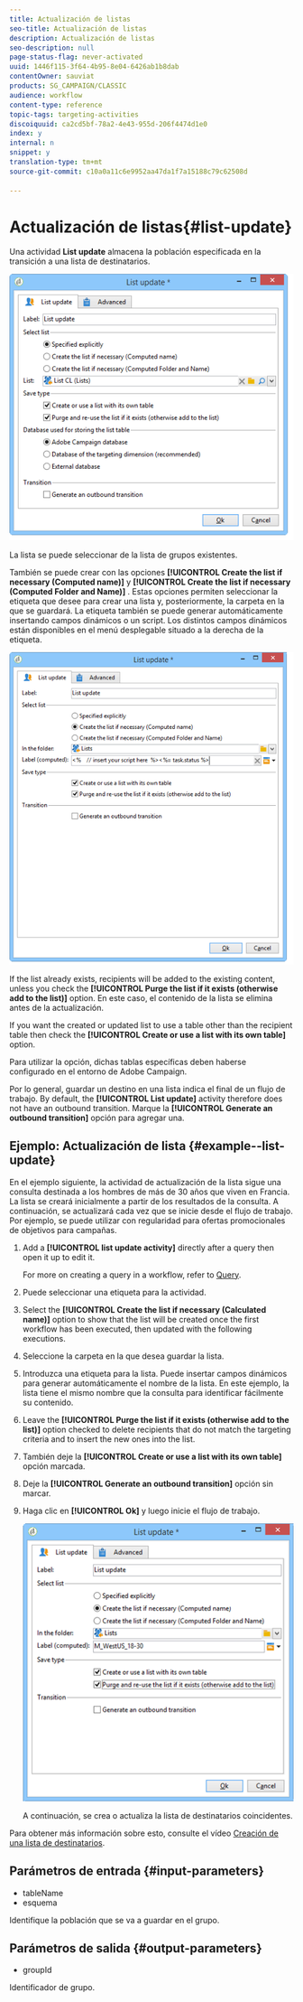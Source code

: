 ```yaml
---
title: Actualización de listas
seo-title: Actualización de listas
description: Actualización de listas
seo-description: null
page-status-flag: never-activated
uuid: 1446f115-3f64-4b95-8e04-6426ab1b8dab
contentOwner: sauviat
products: SG_CAMPAIGN/CLASSIC
audience: workflow
content-type: reference
topic-tags: targeting-activities
discoiquuid: ca2cd5bf-78a2-4e43-955d-206f4474d1e0
index: y
internal: n
snippet: y
translation-type: tm+mt
source-git-commit: c10a0a11c6e9952aa47da1f7a15188c79c62508d

---
```



# Actualización de listas{#list-update}

Una actividad **List update** almacena la población especificada en la transición a una lista de destinatarios.

![](assets/s_user_segmentation_update_group.png)

La lista se puede seleccionar de la lista de grupos existentes.

También se puede crear con las opciones **[!UICONTROL Create the list if necessary (Computed name)]** y **[!UICONTROL Create the list if necessary (Computed Folder and Name)]** . Estas opciones permiten seleccionar la etiqueta que desee para crear una lista y, posteriormente, la carpeta en la que se guardará. La etiqueta también se puede generar automáticamente insertando campos dinámicos o un script. Los distintos campos dinámicos están disponibles en el menú desplegable situado a la derecha de la etiqueta.

![](assets/s_user_segmentation_update_list_calc.png)

If the list already exists, recipients will be added to the existing content, unless you check the **[!UICONTROL Purge the list if it exists (otherwise add to the list)]** option. En este caso, el contenido de la lista se elimina antes de la actualización.

If you want the created or updated list to use a table other than the recipient table then check the **[!UICONTROL Create or use a list with its own table]** option.

Para utilizar la opción, dichas tablas específicas deben haberse configurado en el entorno de Adobe Campaign.

Por lo general, guardar un destino en una lista indica el final de un flujo de trabajo. By default, the **[!UICONTROL List update]** activity therefore does not have an outbound transition. Marque la **[!UICONTROL Generate an outbound transition]** opción para agregar una.

## Ejemplo: Actualización de lista {#example--list-update}

En el ejemplo siguiente, la actividad de actualización de la lista sigue una consulta destinada a los hombres de más de 30 años que viven en Francia. La lista se creará inicialmente a partir de los resultados de la consulta. A continuación, se actualizará cada vez que se inicie desde el flujo de trabajo. Por ejemplo, se puede utilizar con regularidad para ofertas promocionales de objetivos para campañas.

1. Add a **[!UICONTROL list update activity]** directly after a query then open it up to edit it.

   For more on creating a query in a workflow, refer to [Query](../../workflow/using/query.md).

1. Puede seleccionar una etiqueta para la actividad.
1. Select the **[!UICONTROL Create the list if necessary (Calculated name)]** option to show that the list will be created once the first workflow has been executed, then updated with the following executions.
1. Seleccione la carpeta en la que desea guardar la lista.
1. Introduzca una etiqueta para la lista. Puede insertar campos dinámicos para generar automáticamente el nombre de la lista. En este ejemplo, la lista tiene el mismo nombre que la consulta para identificar fácilmente su contenido.
1. Leave the **[!UICONTROL Purge the list if it exists (otherwise add to the list)]** option checked to delete recipients that do not match the targeting criteria and to insert the new ones into the list.
1. También deje la **[!UICONTROL Create or use a list with its own table]** opción marcada.
1. Deje la **[!UICONTROL Generate an outbound transition]** opción sin marcar.
1. Haga clic en **[!UICONTROL Ok]** y luego inicie el flujo de trabajo.

   ![](assets/s_user_segmentation_update_list_calc_example.png)

   A continuación, se crea o actualiza la lista de destinatarios coincidentes.

Para obtener más información sobre esto, consulte el vídeo [Creación de una lista de destinatarios](https://docs.campaign.adobe.com/doc/AC/en/Videos/Videos.html).

## Parámetros de entrada {#input-parameters}

* tableName
* esquema

Identifique la población que se va a guardar en el grupo.

## Parámetros de salida {#output-parameters}

* groupId

Identificador de grupo.
